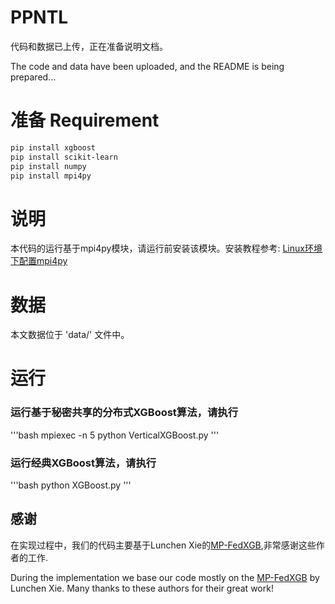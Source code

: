 # PPNTL

代码和数据已上传，正在准备说明文档。

The code and data have been uploaded, and the README is being prepared...

# 准备 Requirement
```bash
pip install xgboost
pip install scikit-learn
pip install numpy
pip install mpi4py
```

# 说明
本代码的运行基于mpi4py模块，请运行前安装该模块。安装教程参考: [Linux环境下配置mpi4py
](https://blog.csdn.net/monster7777777/article/details/124001248)

# 数据
本文数据位于 'data/' 文件中。

# 运行

### 运行基于秘密共享的分布式XGBoost算法，请执行
'''bash
mpiexec -n 5 python VerticalXGBoost.py
'''

### 运行经典XGBoost算法，请执行
'''bash
python XGBoost.py
'''

## 感谢
在实现过程中，我们的代码主要基于Lunchen Xie的[MP-FedXGB](https://github.com/HikariX/MP-FedXGB),非常感谢这些作者的工作.

During the implementation we base our code mostly on the [MP-FedXGB](https://github.com/HikariX/MP-FedXGB) by Lunchen Xie. Many thanks to these authors for their great work!
